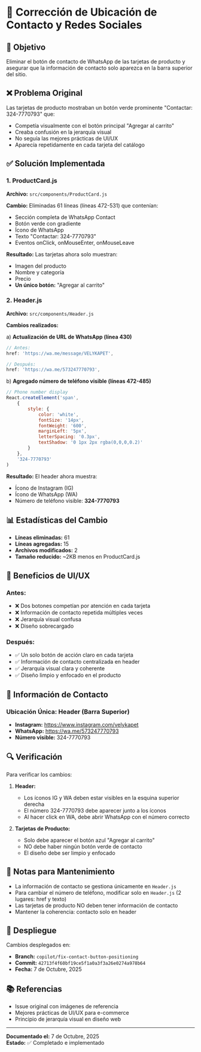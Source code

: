 # 📱 Corrección de Ubicación de Contacto y Redes Sociales

## 🎯 Objetivo
Eliminar el botón de contacto de WhatsApp de las tarjetas de producto y asegurar que la información de contacto solo aparezca en la barra superior del sitio.

## ❌ Problema Original

Las tarjetas de producto mostraban un botón verde prominente "Contactar: 324-7770793" que:
- Competía visualmente con el botón principal "Agregar al carrito"
- Creaba confusión en la jerarquía visual
- No seguía las mejores prácticas de UI/UX
- Aparecía repetidamente en cada tarjeta del catálogo

## ✅ Solución Implementada

### 1. ProductCard.js
**Archivo:** `src/components/ProductCard.js`

**Cambio:** Eliminadas 61 líneas (líneas 472-531) que contenían:
- Sección completa de WhatsApp Contact
- Botón verde con gradiente
- Ícono de WhatsApp
- Texto "Contactar: 324-7770793"
- Eventos onClick, onMouseEnter, onMouseLeave

**Resultado:** Las tarjetas ahora solo muestran:
- Imagen del producto
- Nombre y categoría
- Precio
- **Un único botón:** "Agregar al carrito"

### 2. Header.js
**Archivo:** `src/components/Header.js`

**Cambios realizados:**

a) **Actualización de URL de WhatsApp (línea 430)**
```javascript
// Antes:
href: 'https://wa.me/message/VELYKAPET',

// Después:
href: 'https://wa.me/573247770793',
```

b) **Agregado número de teléfono visible (líneas 472-485)**
```javascript
// Phone number display
React.createElement('span',
    {
        style: {
            color: 'white',
            fontSize: '14px',
            fontWeight: '600',
            marginLeft: '5px',
            letterSpacing: '0.3px',
            textShadow: '0 1px 2px rgba(0,0,0,0.2)'
        }
    },
    '324-7770793'
)
```

**Resultado:** El header ahora muestra:
- Ícono de Instagram (IG)
- Ícono de WhatsApp (WA) 
- Número de teléfono visible: **324-7770793**

## 📊 Estadísticas del Cambio

- **Líneas eliminadas:** 61
- **Líneas agregadas:** 15
- **Archivos modificados:** 2
- **Tamaño reducido:** ~2KB menos en ProductCard.js

## 🎨 Beneficios de UI/UX

### Antes:
- ❌ Dos botones competían por atención en cada tarjeta
- ❌ Información de contacto repetida múltiples veces
- ❌ Jerarquía visual confusa
- ❌ Diseño sobrecargado

### Después:
- ✅ Un solo botón de acción claro en cada tarjeta
- ✅ Información de contacto centralizada en header
- ✅ Jerarquía visual clara y coherente
- ✅ Diseño limpio y enfocado en el producto

## 📱 Información de Contacto

### Ubicación Única: Header (Barra Superior)
- **Instagram:** https://www.instagram.com/velykapet
- **WhatsApp:** https://wa.me/573247770793
- **Número visible:** 324-7770793

## 🔍 Verificación

Para verificar los cambios:

1. **Header:** 
   - Los íconos IG y WA deben estar visibles en la esquina superior derecha
   - El número 324-7770793 debe aparecer junto a los íconos
   - Al hacer click en WA, debe abrir WhatsApp con el número correcto

2. **Tarjetas de Producto:**
   - Solo debe aparecer el botón azul "Agregar al carrito"
   - NO debe haber ningún botón verde de contacto
   - El diseño debe ser limpio y enfocado

## 📝 Notas para Mantenimiento

- La información de contacto se gestiona únicamente en `Header.js`
- Para cambiar el número de teléfono, modificar solo en `Header.js` (2 lugares: href y texto)
- Las tarjetas de producto NO deben tener información de contacto
- Mantener la coherencia: contacto solo en header

## 🚀 Despliegue

Cambios desplegados en:
- **Branch:** `copilot/fix-contact-button-positioning`
- **Commit:** `42713f4f60bf19ce5f1a0a3f3a26e0274a978b64`
- **Fecha:** 7 de Octubre, 2025

## 📚 Referencias

- Issue original con imágenes de referencia
- Mejores prácticas de UI/UX para e-commerce
- Principio de jerarquía visual en diseño web

---

**Documentado el:** 7 de Octubre, 2025  
**Estado:** ✅ Completado e implementado
